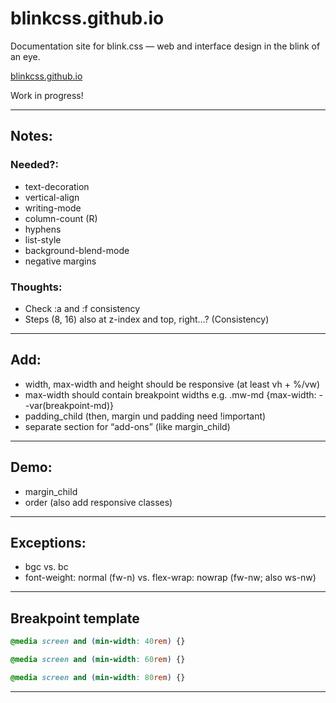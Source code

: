 # blinkcss.github.io

Documentation site for blink.css — web and interface design in the blink of an eye.

[blinkcss.github.io](https://blinkcss.github.io)

Work in progress!

---

## Notes:

### Needed?:

- text-decoration
- vertical-align
- writing-mode
- column-count (R)
- hyphens
- list-style
- background-blend-mode
- negative margins

### Thoughts:

- Check :a and :f consistency 
- Steps (8, 16) also at z-index and top, right…? (Consistency)

---

## Add: 

- width, max-width and height should be responsive (at least vh + %/vw)
- max-width should contain breakpoint widths e.g. .mw-md {max-width: --var(breakpoint-md)}
- padding_child (then, margin und padding need !important)
- separate section for “add-ons” (like margin_child)

---

## Demo:

- margin_child
- order (also add responsive classes)

---

## Exceptions:

- bgc vs. bc 
- font-weight: normal (fw-n) vs. flex-wrap: nowrap (fw-nw; also ws-nw)

---

## Breakpoint template

```css
@media screen and (min-width: 40rem) {}

@media screen and (min-width: 60rem) {}

@media screen and (min-width: 80rem) {}
```


---
